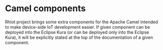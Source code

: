 # Camel components

Rhiot project brings some extra components for the Apache Camel intended to make device-side IoT development easier.
If given component can be deployed into the Eclipse Kura (or can be deployed only into the Eclipse Kura), it will be explicitly stated at the top of the documentation of a given component.